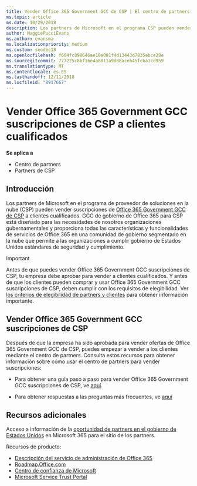 ```yaml
---
title: Vender Office 365 Government GCC de CSP | El centro de partners
ms.topic: article
ms.date: 10/29/2018
description: Los partners de Microsoft en el programa CSP pueden vender Office 365 Government GCC suscripciones de CSP a clientes cualificados. Office 365 GCC de gobierno de CSP es un conjunto de servicios de productividad en la nube diseñados para el gobierno de Estados Unidos y contratistas del gobierno.
author: MaggiePucciEvans
ms.author: evansma
ms.localizationpriority: medium
ms.custom: seodec18
ms.openlocfilehash: f604fc898646ae18e081f4d13443d7835ebce28e
ms.sourcegitcommit: 777225c8bf16e4a8811a9d88aceb45fcba1cd959
ms.translationtype: MT
ms.contentlocale: es-ES
ms.lasthandoff: 12/11/2018
ms.locfileid: "8917667"
---
```

# <a name="sell-office-365-government-gcc-for-csp-subscriptions-to-qualified-customers"></a>Vender Office 365 Government GCC suscripciones de CSP a clientes cualificados

**Se aplica a**

-  Centro de partners
-  Partners de CSP


## <a name="overview"></a>Introducción

Los partners de Microsoft en el programa de proveedor de soluciones en la nube (CSP) pueden vender suscripciones de [Office 365 Government GCC de CSP](https://www.microsoft.com/microsoft-365/partners/governmentforCSP) a clientes cualificados. GCC de gobierno de Office 365 para CSP está diseñado para las necesidades de nosotros organizaciones gubernamentales y proporciona todas las características y funcionalidades de servicios de Office 365 en una comunidad de gobierno segmentado en la nube que permite a las organizaciones a cumplir gobierno de Estados Unidos estándares de seguridad y cumplimiento. 

>[!IMPORTANT] 
>Antes de que puedes vender Office 365 Government GCC suscripciones de CSP, tu empresa debe aprobar para vender a clientes cualificados. Y antes de que los clientes pueden comprar y usar Office 365 Government GCC suscripciones de CSP, deben cumplir con los requisitos de elegibilidad. Ver [los criterios de elegibilidad de partners y clientes](csp-gcc-validate.md) para obtener información importante.


## <a name="sell-office-365-government-gcc-for-csp-subscriptions"></a>Vender Office 365 Government GCC suscripciones de CSP

Después de que la empresa ha sido aprobada para vender ofertas de Office 365 Government GCC de CSP, puedes empezar a vender a los clientes mediante el centro de partners. Consulta estos recursos para obtener información sobre cómo usar el centro de partners para vender suscripciones: 

-   Para obtener una guía paso a paso para vender Office 365 Government GCC suscripciones de CSP, ve [aquí](https://go.microsoft.com/fwlink/?linkid=2007323).  

-   Para obtener respuestas a las preguntas más frecuentes, ve [aquí](https://o365pp.blob.core.windows.net/media/Resources/GCC/Office%20365%20Government%20GCC%20for%20CSP%20Partner%20FAQ.docx)


## <a name="additional-resources"></a>Recursos adicionales

Acceso a información de la [oportunidad de partners en el gobierno de Estados Unidos](https://www.microsoft.com/microsoft-365/partners/governmentforCSP) en Microsoft 365 para el sitio de los partners.

Recursos de producto:

- [Descripción del servicio de administración de Office 365](https://technet.microsoft.com/library/mt774581.aspx)
- [Roadmap.Office.com](https://products.office.com/business/office-365-roadmap)
- [Centro de confianza de Microsoft](https://www.microsoft.com/TrustCenter/)
- [Microsoft Service Trust Portal](https://aka.ms/STP)

